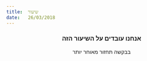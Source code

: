 ```yaml
---
title:  שיעור
date:   26/03/2018
---
```


### <center>אנחנו עובדים על השיעור הזה</center>
<center>בבקשה תחזור מאוחר יותר</center>